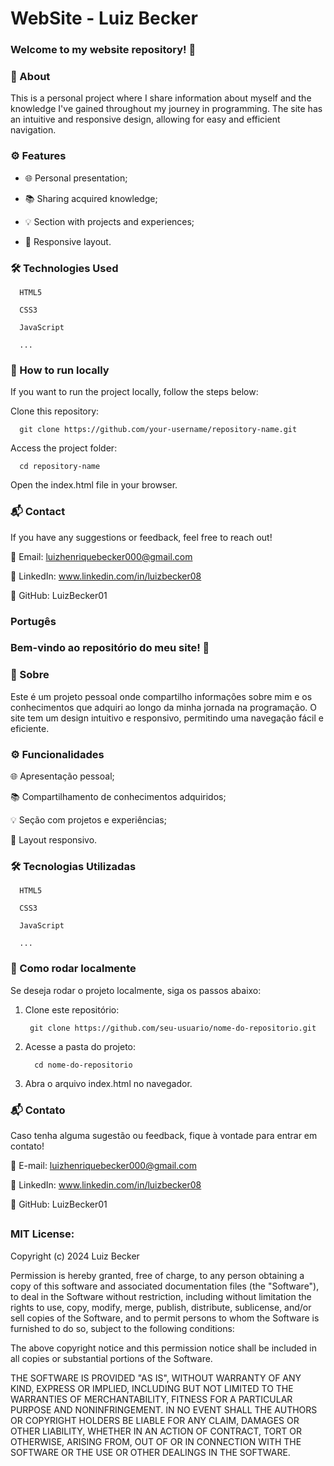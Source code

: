 # WebSite - Luiz Becker

### Welcome to my website repository! 🚀
### 📖 About
This is a personal project where I share information about myself and the knowledge I've gained throughout my journey in programming. The site has an intuitive and responsive design, allowing for easy and efficient navigation.

### ⚙️ Features
- 🌐 Personal presentation;

- 📚 Sharing acquired knowledge;

- 💡 Section with projects and experiences;

- 📱 Responsive layout.

### 🛠 Technologies Used
      HTML5

      CSS3

      JavaScript

      ...

### 📂 How to run locally
If you want to run the project locally, follow the steps below:

Clone this repository:

      git clone https://github.com/your-username/repository-name.git
      
Access the project folder:

      cd repository-name
      
Open the index.html file in your browser.

### 📬 Contact
If you have any suggestions or feedback, feel free to reach out!

📧 Email: luizhenriquebecker000@gmail.com

🔗 LinkedIn: www.linkedin.com/in/luizbecker08

🐙 GitHub: LuizBecker01

### Portugês 

### Bem-vindo ao repositório do meu site! 🚀

### 📖 Sobre
Este é um projeto pessoal onde compartilho informações sobre mim e os conhecimentos que adquiri ao longo da minha jornada na programação. O site tem um design intuitivo e responsivo, permitindo uma navegação fácil e eficiente.

### ⚙️ Funcionalidades

   🌐 Apresentação pessoal;

   📚 Compartilhamento de conhecimentos adquiridos;

   💡 Seção com projetos e experiências;

   📱 Layout responsivo.

### 🛠 Tecnologias Utilizadas

      HTML5

      CSS3

      JavaScript

      ...

### 📂 Como rodar localmente

Se deseja rodar o projeto localmente, siga os passos abaixo:

 1. Clone este repositório:

         git clone https://github.com/seu-usuario/nome-do-repositorio.git

2. Acesse a pasta do projeto:

         cd nome-do-repositorio

3. Abra o arquivo index.html no navegador.

### 📬 Contato

Caso tenha alguma sugestão ou feedback, fique à vontade para entrar em contato!

📧 E-mail: luizhenriquebecker000@gmail.com

🔗 LinkedIn: www.linkedin.com/in/luizbecker08

🐙 GitHub: LuizBecker01

##

### MIT License:

Copyright (c) 2024 Luiz Becker

Permission is hereby granted, free of charge, to any person obtaining a copy
of this software and associated documentation files (the "Software"), to deal
in the Software without restriction, including without limitation the rights
to use, copy, modify, merge, publish, distribute, sublicense, and/or sell
copies of the Software, and to permit persons to whom the Software is
furnished to do so, subject to the following conditions:

The above copyright notice and this permission notice shall be included in all
copies or substantial portions of the Software.

THE SOFTWARE IS PROVIDED "AS IS", WITHOUT WARRANTY OF ANY KIND, EXPRESS OR
IMPLIED, INCLUDING BUT NOT LIMITED TO THE WARRANTIES OF MERCHANTABILITY,
FITNESS FOR A PARTICULAR PURPOSE AND NONINFRINGEMENT. IN NO EVENT SHALL THE
AUTHORS OR COPYRIGHT HOLDERS BE LIABLE FOR ANY CLAIM, DAMAGES OR OTHER
LIABILITY, WHETHER IN AN ACTION OF CONTRACT, TORT OR OTHERWISE, ARISING FROM,
OUT OF OR IN CONNECTION WITH THE SOFTWARE OR THE USE OR OTHER DEALINGS IN THE
SOFTWARE.
